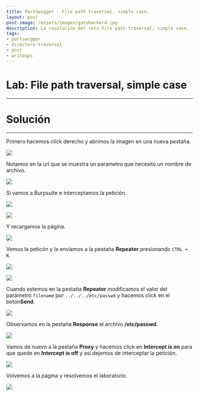 ```yaml
---
title: PortSwigger - File path traversal, simple case.
layout: post
post-image: /assets/images/gatohacker4.jpg 
description: La resolución del reto File path traversal, simple case.
tags:
- portswigger
- directory-traversal
- post
- writeups
---
```

# Lab:  File path traversal, simple case
---

# Solución
---

Primero hacemos click derecho y abrimos la imagen en una nueva pestaña.

![](/assets/images/images-portswigger-dt/lab1-1.png)

Notamos en la url que se muestra un parametro que necesito un nombre de archivo.

![](/assets/images/images-portswigger-dt/lab1-2.png)

Si vamos a Burpsuite e interceptamos la petición.

![](/assets/images/images-portswigger-dt/lab1-3.png)

![](/assets/images/images-portswigger-dt/lab1-4.png)

Y recargamos la página.

![](/assets/images/images-portswigger-dt/lab1-5.png)

Vemos la peticón y la enviamos a la pestaña **Repeater** presionando `CTRL + R`.

![](/assets/images/images-portswigger-dt/lab1-6.png)

![](/assets/images/images-portswigger-dt/lab1-7.png)

Cuando estemos en la pestaña **Repeater** modificamos el valor del parámetro `filename` por `../../../etc/passwd` y hacemos click en el botón**Send**.

![](/assets/images/images-portswigger-dt/lab1-8.png)

Observamos en la pestaña **Response** el archivo **/etc/passwd**.

![](/assets/images/images-portswigger-dt/lab1-9.png)

Vamos de nuevo a la pestaña **Proxy** y hacemos click en **Intercept is on** para que quede en **Intercept is off** y así dejemos de interceptar la petición.

![](/assets/images/images-portswigger-dt/lab1-10.png)

Volvemos a la página y resolvemos el laboratorio.

![](/assets/images/images-portswigger-dt/lab1-11.png)